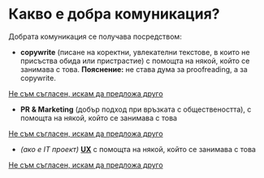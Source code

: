 # Какво е добра комуникация?

Добрата комуникация се получава посредством:

-  **copywrite** (писане на коректни, увлекателни текстове, в които не присъства обида или пристрастие) с помощта на някой, който се занимава с това. **Пояснение:** не става дума за proofreading, а за copywrite.

  [Не съм съгласен, искам да предложа друго](checklists/discuss.md)

 -  **PR & Marketing** (добър подход при връзката с обществеността), с помощта на някой, който се занимава с това

  [Не съм съгласен, искам да предложа друго](checklists/discuss.md)

 - *(ако е IT проект)* **[UX](projects.md#o-ux)**  с помощта на някой, който се занимава с това

  [Не съм съгласен, искам да предложа друго](checklists/discuss.md)
